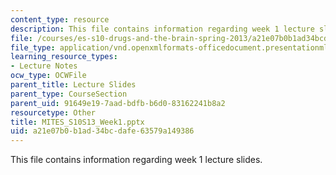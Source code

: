 ```yaml
---
content_type: resource
description: This file contains information regarding week 1 lecture slides.
file: /courses/es-s10-drugs-and-the-brain-spring-2013/a21e07b0b1ad34bcdafe63579a149386_MITES_S10S13_Week1.pptx
file_type: application/vnd.openxmlformats-officedocument.presentationml.presentation
learning_resource_types:
- Lecture Notes
ocw_type: OCWFile
parent_title: Lecture Slides
parent_type: CourseSection
parent_uid: 91649e19-7aad-bdfb-b6d0-83162241b8a2
resourcetype: Other
title: MITES_S10S13_Week1.pptx
uid: a21e07b0-b1ad-34bc-dafe-63579a149386
---
```

This file contains information regarding week 1 lecture slides.

